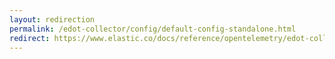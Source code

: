 ```yaml
---
layout: redirection
permalink: /edot-collector/config/default-config-standalone.html
redirect: https://www.elastic.co/docs/reference/opentelemetry/edot-collector/config/default-config-standalone.html
---
```


